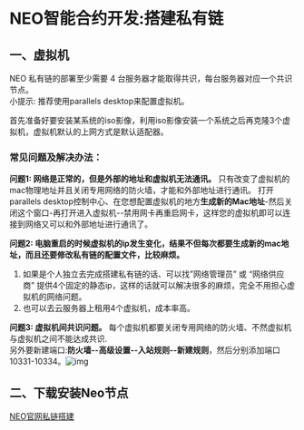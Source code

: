 # NEO智能合约开发:搭建私有链

## 一、虚拟机

NEO 私有链的部署至少需要 4 台服务器才能取得共识，每台服务器对应一个共识节点。  
小提示: 推荐使用parallels desktop来配置虚拟机。
 
首先准备好要安装某系统的iso影像，利用iso影像安装一个系统之后再克隆3个虚拟机，虚拟机默认的上网方式是默认适配器。

### 常见问题及解决办法：
**问题1: 网络是正常的，但是外部的地址和虚拟机无法通讯。**
只有改变了虚拟机的mac物理地址并且关闭专用网络的防火墙，才能和外部地址进行通讯。
打开parallels desktop控制中心、在您想配置虚拟机的地方**生成新的Mac地址**-然后关闭这个窗口-再打开进入虚拟机--禁用网卡再重启网卡，这样您的虚拟机即可以连接到网络又可以和外部地址进行通讯了。

**问题2: 电脑重启的时候虚拟机的ip发生变化，结果不但每次都要生成新的mac地址，而且还要修改私有链的配置文件，比较麻烦。**  
1. 如果是个人独立去完成搭建私有链的话、可以找”网络管理员” 或 “网络供应商” 提供4个固定的静态ip，这样的话就可以解决很多的麻烦，完全不用担心虚拟机的网络问题。
2. 也可以去云服务器上租用4个虚拟机，成本率高。

**问题3: 虚拟机间共识问题。**
每个虚拟机都要关闭专用网络的防火墙、不然虚拟机与虚拟机之间不能达成共识.  
另外要新建端口:**防火墙--高级设置--入站规则--新建规则**，然后分别添加端口 10331-10334。![img](https://lh3.googleusercontent.com/-U82ngkMbDt91qgAvZ-Iy33VMZTNTMeiGffOM6Qf1UxFxnHPOYQKRnUT3unKuLlIXf1SaU4KXei0A5plpa3F-BEk_Wr1ASnrW_9mBrQlNbCuD3VT7af9zxbFxklI1ZCALKQFhuMI)

## 二、下载安装Neo节点
[NEO官网私链搭建](http://docs.neo.org/zh-cn/network/private-chain.html)
